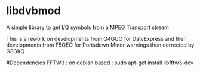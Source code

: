 # libdvbmod
A simple library to get I/Q symbols from a MPEG Transport stream

This is a rework on developments from G4GUO for DatvExpress
and then developments from F5OEO for Portsdown
Minor warnings then corrected by G8GKQ

#Dependencies
FFTW3 : on debian based : sudo apt-get install libfftw3-dev
